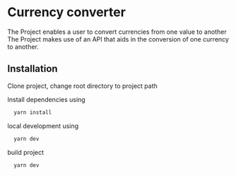 # Currency converter

The Project enables a user to convert currencies from one value to another 
The Project makes use of an API that aids in the conversion of one currency
to another.


## Installation

Clone project, change root directory to project path
  
Install dependencies using

```bash
  yarn install 
```
local development using 

```bash
  yarn dev 
```

build project
```bash
  yarn dev 
```
